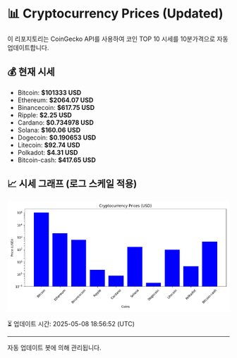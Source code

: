 
# 📊 Cryptocurrency Prices (Updated)

이 리포지토리는 CoinGecko API를 사용하여 코인 TOP 10 시세를 10분가격으로 자동 업데이트합니다.

## 💰 현재 시세
- Bitcoin: **$101333 USD**
- Ethereum: **$2064.07 USD**
- Binancecoin: **$617.75 USD**
- Ripple: **$2.25 USD**
- Cardano: **$0.734978 USD**
- Solana: **$160.06 USD**
- Dogecoin: **$0.190653 USD**
- Litecoin: **$92.74 USD**
- Polkadot: **$4.31 USD**
- Bitcoin-cash: **$417.65 USD**

## 📈 시세 그래프 (로그 스케일 적용)
![Crypto Prices](crypto_prices.png)

⏳ 업데이트 시간: 2025-05-08 18:56:52 (UTC)

---
자동 업데이트 봇에 의해 관리됩니다.

